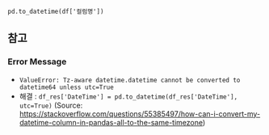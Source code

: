 `pd.to_datetime(df['컬럼명'])`

## 참고
### Error Message
 - `ValueError: Tz-aware datetime.datetime cannot be converted to datetime64 unless utc=True`
 - 해결 : `df_res['DateTime'] = pd.to_datetime(df_res['DateTime'], utc=True)`
(Source: https://stackoverflow.com/questions/55385497/how-can-i-convert-my-datetime-column-in-pandas-all-to-the-same-timezone)
